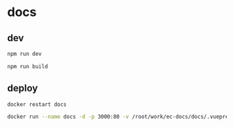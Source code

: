 # docs

## dev

```bash
npm run dev
```

```bash
npm run build
```

## deploy

```bash
docker restart docs
```


```bash
docker run --name docs -d -p 3000:80 -v /root/work/ec-docs/docs/.vuepress/dist:/usr/share/nginx/html:ro -d nginx:latest
```